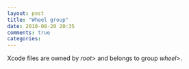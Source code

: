 ```yaml
---
layout: post
title: "Wheel group"
date: 2010-08-20 20:35
comments: true
categories: 
---
```


Xcode files are owned by *root*> and belongs to group *wheel*>.


